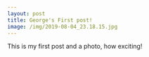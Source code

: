 ```yaml
---
layout: post
title: George's First post!
image: /img/2019-08-04_23.18.15.jpg
---
```


This is my first post and a photo, how exciting!
